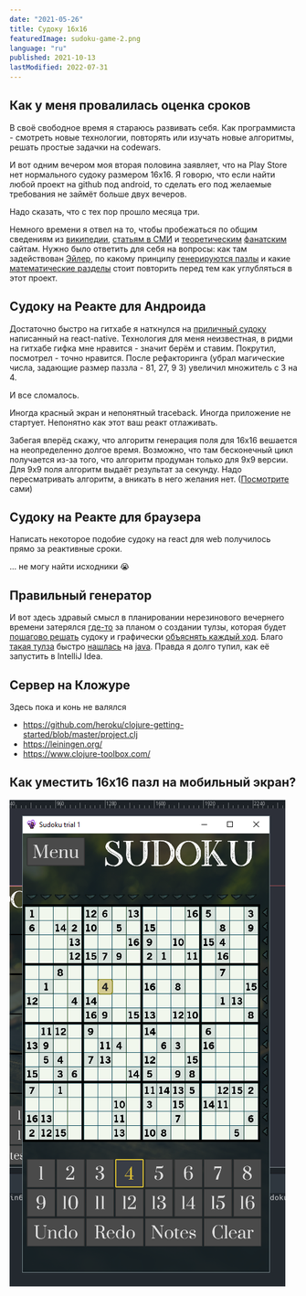 ```yaml
---
date: "2021-05-26"
title: Судоку 16х16
featuredImage: sudoku-game-2.png
language: "ru"
published: 2021-10-13
lastModified: 2022-07-31
---
```


## Как у меня провалилась оценка сроков

В своё свободное время я стараюсь развивать себя. Как программиста - смотреть новые технологии, повторять или изучать новые алгоритмы, решать простые задачки на codewars.

И вот одним вечером моя вторая половина заявляет, что на Play Store нет нормального судоку размером 16х16. Я говорю, что если найти любой проект на github под android, то сделать его под желаемые требования не займёт больше двух вечеров.

Надо сказать, что с тех пор прошло месяца три.

Немного времени я отвел на то, чтобы пробежаться по общим сведениям из [википедии](https://en.wikipedia.org/wiki/Sudoku), [статьям в СМИ](https://www.theguardian.com/media/2005/may/15/pressandpublishing.usnews) и [теоретическим](https://www.sudokuwiki.org/Getting_Started) [фанатским](https://www.sudoku-puzzles-online.com/hexadoku/enter-a-solution-hexadoku.php) сайтам. Нужно было ответить для себя на вопросы: как там задействован [Эйлер](https://projecteuler.net/problem=96), по какому принципу [генерируются пазлы](http://davidbau.com/archives/2006/09/04/sudoku_generator.html) и какие [математические разделы](https://arxiv.org/abs/1304.1628) стоит повторить перед тем как углубляться в этот проект.


## Судоку на Реакте для Андроида

Достаточно быстро на гитхабе я наткнулся на [приличный судоку](https://github.com/nihgwu/react-native-sudoku) написанный на react-native. Технология для меня неизвестная, в ридми на гитхабе гифка мне нравится - значит берём и ставим. Покрутил, посмотрел - точно нравится. После рефакторинга (убрал магические числа, задающие размер паззла - 81, 27, 9 3) увеличил множитель с 3 на 4.

И все сломалось. 

Иногда красный экран и непонятный traceback. Иногда приложение не стартует. Непонятно как этот ваш реакт отлаживать.

Забегая вперёд скажу, что алгоритм генерация поля для 16х16 вешается на неопределенно долгое время. Возможно, что там бесконечный цикл получается из-за того, что алгоритм продуман только для 9х9 версии. Для 9х9 поля алгоритм выдаёт результат за секунду. Надо пересматривать алгоритм, а вникать в него желания нет. ([Посмотрите](https://github.com/nihgwu/react-native-sudoku/blob/master/app/utils/sudoku.js#L124) сами)


## Судоку на Реакте для браузера

Написать некоторое подобие судоку на react для web получилось прямо за реактивные сроки.

... не могу найти исходники 😭


## Правильный генератор

И вот здесь здравый смысл в планировании нерезинового вечернего времени затерялся [где-то](https://www.youtube.com/watch?v=QR66rMS_ZfA) за планом о создании тулзы, которая будет [пошагово решать](http://sudopedia.enjoysudoku.com/Cross-Hatching.html) судоку и графически [объяснять каждый ход](http://sudopedia.enjoysudoku.com/Sudoku_Explainer.html). Благо [такая тулза](https://github.com/SudokuMonster/SukakuExplainer) быстро [нашлась](https://sourceforge.net/projects/sudoku-sensei/) на [java](/blog/why-do-i-hate-java). Правда я долго тупил, как её запустить в IntelliJ Idea.


## Сервер на Кложуре

Здесь пока и конь не валялся

- https://github.com/heroku/clojure-getting-started/blob/master/project.clj
- https://leiningen.org/
- https://www.clojure-toolbox.com/


## Как уместить 16х16 пазл на мобильный экран?

![Game screen](./../../gamedev/sudoku-game-2.png)